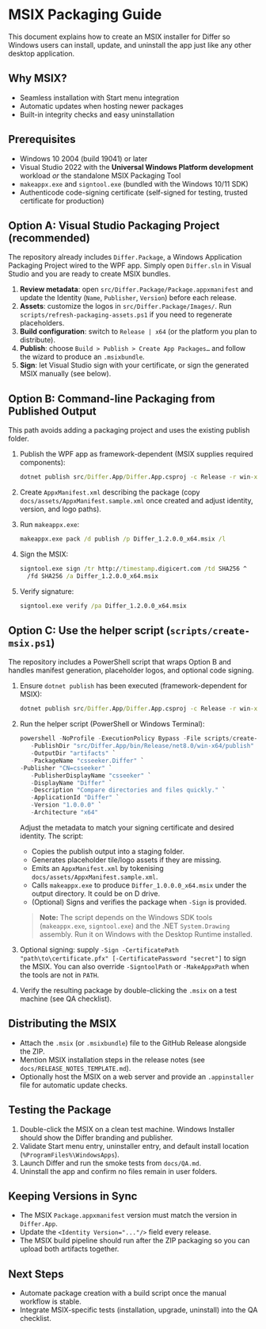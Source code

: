 # MSIX Packaging Guide

This document explains how to create an MSIX installer for Differ so Windows users can install, update, and uninstall the app just like any other desktop application.

## Why MSIX?

- Seamless installation with Start menu integration
- Automatic updates when hosting newer packages
- Built-in integrity checks and easy uninstallation

## Prerequisites

- Windows 10 2004 (build 19041) or later
- Visual Studio 2022 with the **Universal Windows Platform development** workload _or_ the standalone MSIX Packaging Tool
- `makeappx.exe` and `signtool.exe` (bundled with the Windows 10/11 SDK)
- Authenticode code-signing certificate (self-signed for testing, trusted certificate for production)

## Option A: Visual Studio Packaging Project (recommended)

The repository already includes `Differ.Package`, a Windows Application Packaging Project wired to the WPF app. Simply open `Differ.sln` in Visual Studio and you are ready to create MSIX bundles.

1. **Review metadata**: open `src/Differ.Package/Package.appxmanifest` and update the Identity (`Name`, `Publisher`, `Version`) before each release.
2. **Assets**: customize the logos in `src/Differ.Package/Images/`. Run `scripts/refresh-packaging-assets.ps1` if you need to regenerate placeholders.
3. **Build configuration**: switch to `Release | x64` (or the platform you plan to distribute).
4. **Publish**: choose `Build > Publish > Create App Packages…` and follow the wizard to produce an `.msixbundle`.
5. **Sign**: let Visual Studio sign with your certificate, or sign the generated MSIX manually (see below).

## Option B: Command-line Packaging from Published Output

This path avoids adding a packaging project and uses the existing publish folder.

1. Publish the WPF app as framework-dependent (MSIX supplies required components):

   ```cmd
   dotnet publish src/Differ.App/Differ.App.csproj -c Release -r win-x64 --self-contained false
   ```

2. Create `AppxManifest.xml` describing the package (copy `docs/assets/AppxManifest.sample.xml` once created and adjust identity, version, and logo paths).
3. Run `makeappx.exe`:

   ```cmd
   makeappx.exe pack /d publish /p Differ_1.2.0.0_x64.msix /l
   ```

4. Sign the MSIX:

   ```cmd
   signtool.exe sign /tr http://timestamp.digicert.com /td SHA256 ^
     /fd SHA256 /a Differ_1.2.0.0_x64.msix
   ```

5. Verify signature:

   ```cmd
   signtool.exe verify /pa Differ_1.2.0.0_x64.msix
   ```

## Option C: Use the helper script (`scripts/create-msix.ps1`)

The repository includes a PowerShell script that wraps Option B and handles manifest generation, placeholder logos, and optional code signing.

1. Ensure `dotnet publish` has been executed (framework-dependent for MSIX):

   ```cmd
   dotnet publish src/Differ.App/Differ.App.csproj -c Release -r win-x64 --self-contained false
   ```

2. Run the helper script (PowerShell or Windows Terminal):

    ```powershell
    powershell -NoProfile -ExecutionPolicy Bypass -File scripts/create-msix.ps1 `
       -PublishDir "src/Differ.App/bin/Release/net8.0/win-x64/publish" `
       -OutputDir "artifacts" `
       -PackageName "csseeker.Differ" `
   -Publisher "CN=csseeker" `
       -PublisherDisplayName "csseeker" `
       -DisplayName "Differ" `
       -Description "Compare directories and files quickly." `
       -ApplicationId "Differ" `
       -Version "1.0.0.0" `
       -Architecture "x64"
    ```

   Adjust the metadata to match your signing certificate and desired identity. The script:

   - Copies the publish output into a staging folder.
   - Generates placeholder tile/logo assets if they are missing.
   - Emits an `AppxManifest.xml` by tokenising `docs/assets/AppxManifest.sample.xml`.
   - Calls `makeappx.exe` to produce `Differ_1.0.0.0_x64.msix` under the output directory. It could be on D drive.
   - (Optional) Signs and verifies the package when `-Sign` is provided.

   > **Note:** The script depends on the Windows SDK tools (`makeappx.exe`, `signtool.exe`) and the .NET `System.Drawing` assembly. Run it on Windows with the Desktop Runtime installed.

3. Optional signing: supply `-Sign -CertificatePath "path\to\certificate.pfx" [-CertificatePassword "secret"]` to sign the MSIX. You can also override `-SigntoolPath` or `-MakeAppxPath` when the tools are not in `PATH`.

4. Verify the resulting package by double-clicking the `.msix` on a test machine (see QA checklist).

## Distributing the MSIX

- Attach the `.msix` (or `.msixbundle`) file to the GitHub Release alongside the ZIP.
- Mention MSIX installation steps in the release notes (see `docs/RELEASE_NOTES_TEMPLATE.md`).
- Optionally host the MSIX on a web server and provide an `.appinstaller` file for automatic update checks.

## Testing the Package

1. Double-click the MSIX on a clean test machine. Windows Installer should show the Differ branding and publisher.
2. Validate Start menu entry, uninstaller entry, and default install location (`%ProgramFiles%\WindowsApps`).
3. Launch Differ and run the smoke tests from `docs/QA.md`.
4. Uninstall the app and confirm no files remain in user folders.

## Keeping Versions in Sync

- The MSIX `Package.appxmanifest` version must match the version in `Differ.App`.
- Update the `<Identity Version="..."/>` field every release.
- The MSIX build pipeline should run after the ZIP packaging so you can upload both artifacts together.

## Next Steps

- Automate package creation with a build script once the manual workflow is stable.
- Integrate MSIX-specific tests (installation, upgrade, uninstall) into the QA checklist.
